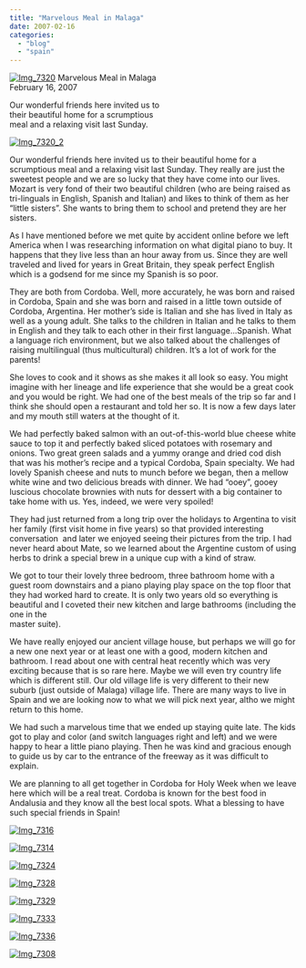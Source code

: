 ```yaml
---
title: "Marvelous Meal in Malaga"
date: 2007-02-16
categories: 
  - "blog"
  - "spain"
---
```


 [![Img_7320](http://soultravelers3new.local/images/2008/04/18/img_7320.png "Img_7320")](https://pub-ac94b3f306b24c0dba4238943c97f2e1.r2.dev/photos/uncategorized/2008/04/18/img_7320.png) Marvelous Meal in Malaga  
February 16, 2007

Our wonderful friends here invited us to  
their beautiful home for a scrumptious  
meal and a relaxing visit last Sunday.

<!--more-->

[![Img_7320_2](http://soultravelers3new.local/images/2008/04/18/img_7320_2.png "Img_7320_2")](https://pub-ac94b3f306b24c0dba4238943c97f2e1.r2.dev/photos/uncategorized/2008/04/18/img_7320_2.png)

Our wonderful friends here invited us to their beautiful home for a scrumptious meal and a relaxing visit last Sunday. They really are just the sweetest people and we are so lucky that they have come into our lives. Mozart is very fond of their two beautiful children (who are being raised as tri-linguals in English, Spanish and Italian) and likes to think of them as her “little sisters”. She wants to bring them to school and pretend they are her sisters.

As I have mentioned before we met quite by accident online before we left America when I was researching information on what digital piano to buy. It happens that they live less than an hour away from us. Since they are well traveled and lived for years in Great Britain, they speak perfect English which is a godsend for me since my Spanish is so poor.

They are both from Cordoba. Well, more accurately, he was born and raised in Cordoba, Spain and she was born and raised in a little town outside of Cordoba, Argentina. Her mother’s side is Italian and she has lived in Italy as well as a young adult. She talks to the children in Italian and he talks to them in English and they talk to each other in their first language...Spanish. What a language rich environment, but we also talked about the challenges of raising multilingual (thus multicultural) children. It’s a lot of work for the parents!

She loves to cook and it shows as she makes it all look so easy. You might imagine with her lineage and life experience that she would be a great cook and you would be right. We had one of the best meals of the trip so far and I think she should open a restaurant and told her so. It is now a few days later and my mouth still waters at the thought of it.

We had perfectly baked salmon with an out-of-this-world blue cheese white sauce to top it and perfectly baked sliced potatoes with rosemary and onions. Two great green salads and a yummy orange and dried cod dish that was his mother’s recipe and a typical Cordoba, Spain specialty. We had lovely Spanish cheese and nuts to munch before we began, then a mellow white wine and two delicious breads with dinner. We had “ooey”, gooey luscious chocolate brownies with nuts for dessert with a big container to take home with us. Yes, indeed, we were very spoiled!

They had just returned from a long trip over the holidays to Argentina to visit her family (first visit home in five years) so that provided interesting conversation  and later we enjoyed seeing their pictures from the trip. I had never heard about Mate, so we learned about the Argentine custom of using herbs to drink a special brew in a unique cup with a kind of straw.

We got to tour their lovely three bedroom, three bathroom home with a guest room downstairs and a piano playing play space on the top floor that they had worked hard to create. It is only two years old so everything is beautiful and I coveted their new kitchen and large bathrooms (including the one in the  
master suite).

We have really enjoyed our ancient village house, but perhaps we will go for a new one next year or at least one with a good, modern kitchen and bathroom. I read about one with central heat recently which was very exciting because that is so rare here. Maybe we will even try country life which is different still. Our old village life is very different to their new suburb (just outside of Malaga) village life. There are many ways to live in Spain and we are looking now to what we will pick next year, altho we might return to this home.

We had such a marvelous time that we ended up staying quite late. The kids got to play and color (and switch languages right and left) and we were happy to hear a little piano playing. Then he was kind and gracious enough to guide us by car to the entrance of the freeway as it was difficult to explain.

We are planning to all get together in Cordoba for Holy Week when we leave here which will be a real treat. Cordoba is known for the best food in Andalusia and they know all the best local spots. What a blessing to have such special friends in Spain!

[![Img_7316](http://soultravelers3new.local/images/2008/04/18/img_7316.png "Img_7316")](https://pub-ac94b3f306b24c0dba4238943c97f2e1.r2.dev/photos/uncategorized/2008/04/18/img_7316.png)

[![Img_7314](http://soultravelers3new.local/images/2008/04/18/img_7314.png "Img_7314")](https://pub-ac94b3f306b24c0dba4238943c97f2e1.r2.dev/photos/uncategorized/2008/04/18/img_7314.png)

[![Img_7324](http://soultravelers3new.local/images/2008/04/18/img_7324.png "Img_7324")](https://pub-ac94b3f306b24c0dba4238943c97f2e1.r2.dev/photos/uncategorized/2008/04/18/img_7324.png)

[![Img_7328](http://soultravelers3new.local/images/2008/04/18/img_7328.png "Img_7328")](https://pub-ac94b3f306b24c0dba4238943c97f2e1.r2.dev/photos/uncategorized/2008/04/18/img_7328.png)

[![Img_7329](http://soultravelers3new.local/images/2008/04/18/img_7329.png "Img_7329")](https://pub-ac94b3f306b24c0dba4238943c97f2e1.r2.dev/photos/uncategorized/2008/04/18/img_7329.png)

[![Img_7333](http://soultravelers3new.local/images/2008/04/18/img_7333.png "Img_7333")](https://pub-ac94b3f306b24c0dba4238943c97f2e1.r2.dev/photos/uncategorized/2008/04/18/img_7333.png)

[![Img_7336](http://soultravelers3new.local/images/2008/04/18/img_7336.png "Img_7336")](https://pub-ac94b3f306b24c0dba4238943c97f2e1.r2.dev/photos/uncategorized/2008/04/18/img_7336.png)

[![Img_7308](http://soultravelers3new.local/images/2008/04/18/img_7308.png "Img_7308")](https://pub-ac94b3f306b24c0dba4238943c97f2e1.r2.dev/photos/uncategorized/2008/04/18/img_7308.png)
